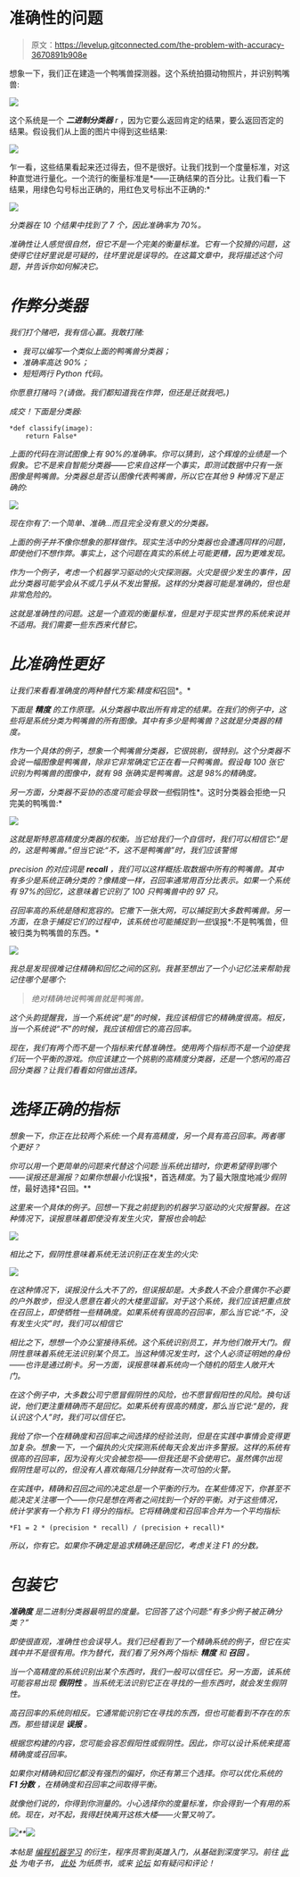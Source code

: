 # 准确性的问题

> 原文：<https://levelup.gitconnected.com/the-problem-with-accuracy-3670891b908e>

想象一下，我们正在建造一个鸭嘴兽探测器。这个系统拍摄动物照片，并识别鸭嘴兽:

![](img/b20939778b0ccf2fb651e892b0fe6d86.png)

这个系统是一个 ***二进制分类器*** *r* ，因为它要么返回肯定的结果，要么返回否定的结果。假设我们从上面的图片中得到这些结果:

![](img/5356dc7db33c42399d41b2a55b34ba3c.png)

乍一看，这些结果看起来还过得去，但不是很好。让我们找到一个度量标准，对这种直觉进行量化。一个流行的衡量标准是*——正确结果的百分比。让我们看一下结果，用绿色勾号标出正确的，用红色叉号标出不正确的:*

*![](img/22f5d974771f556666cd83fdae9f4667.png)*

*分类器在 10 个结果中找到了 7 个，因此准确率为 70%。*

*准确性让人感觉很自然，但它不是一个完美的衡量标准。它有一个狡猾的问题，这使得它往好里说是可疑的，往坏里说是误导的。在这篇文章中，我将描述这个问题，并告诉你如何解决它。*

# *作弊分类器*

*我们打个赌吧，我有信心赢。我敢打赌:*

*   *我可以编写一个类似上面的鸭嘴兽分类器；*
*   *准确率高达 90%；*
*   *短短两行 Python 代码。*

*你愿意打赌吗？(请做。我们都知道我在作弊，但还是迁就我吧。)*

*成交！下面是分类器:*

```
*def classify(image):
    return False*
```

*上面的代码在测试图像上有 90%的准确率。你可以猜到，这个辉煌的业绩是一个假象。它不是来自智能分类器——它来自这样一个事实，即测试数据中只有一张图像是鸭嘴兽。分类器总是否认图像代表鸭嘴兽，所以它在其他 9 种情况下是正确的:*

*![](img/b2b3cdfbe588ed3b721c39bfa3400bfd.png)*

*现在你有了:一个简单、准确…而且完全没有意义的分类器。*

*上面的例子并不像你想象的那样做作。现实生活中的分类器也会遭遇同样的问题，即使他们不想作弊。事实上，这个问题在真实的系统上可能更糟，因为更难发现。*

*作为一个例子，考虑一个机器学习驱动的火灾探测器。火灾是很少发生的事件，因此分类器可能学会从不或几乎从不发出警报。这样的分类器可能是准确的，但也是非常危险的。*

*这就是准确性的问题。这是一个直观的衡量标准，但是对于现实世界的系统来说并不适用。我们需要一些东西来代替它。*

# *比准确性更好*

*让我们来看看准确度的两种替代方案:*精度*和*召回*。*

*下面是 ***精度*** 的工作原理。从分类器中取出所有肯定的结果。在我们的例子中，这些将是系统分类为鸭嘴兽的所有图像。其中有多少是鸭嘴兽？这就是分类器的精度。*

*作为一个具体的例子，想象一个鸭嘴兽分类器，它很挑剔，很特别。这个分类器不会说一幅图像是鸭嘴兽，除非它非常确定它正在看一只鸭嘴兽。假设每 100 张它识别为鸭嘴兽的图像中，就有 98 张确实是鸭嘴兽。这是 98%的精确度。*

*另一方面，分类器不妥协的态度可能会导致一些*假阴性*。这时分类器会拒绝一只完美的鸭嘴兽:*

*![](img/8473d9686aa104a40cff972682235b49.png)*

*这就是斯特恩高精度分类器的权衡。当它给我们一个自信时，我们可以相信它:“是的，这是鸭嘴兽。”但当它说:“不，这不是鸭嘴兽”时，我们应该警惕*

*precision 的对应词是 ***recall*** ，我们可以这样概括:取数据中所有的鸭嘴兽。其中有多少是系统正确分类的？像精度一样，召回率通常用百分比表示。如果一个系统有 97%的回忆，这意味着它识别了 100 只鸭嘴兽中的 97 只。*

*召回率高的系统是随和宽容的。它撒下一张大网，可以捕捉到大多数鸭嘴兽。另一方面，在急于捕捉它们的过程中，该系统也可能捕捉到一些*误报*:不是鸭嘴兽，但被归类为鸭嘴兽的东西。*

*![](img/234d73fca7c03eaeeca9e7f8dacf9e8c.png)*

*我总是发现很难记住精确和回忆之间的区别。我甚至想出了一个小记忆法来帮助我记住哪个是哪个:*

> *绝对精确地说鸭嘴兽就是鸭嘴兽。*

*这个头韵提醒我，当一个系统说“是”的时候，我应该相信它的精确度很高。相反，当一个系统说“不”的时候，我应该相信它的高召回率。*

*现在，我们有两个而不是一个指标来代替准确性。使用两个指标而不是一个迫使我们玩一个平衡的游戏。你应该建立一个挑剔的高精度分类器，还是一个悠闲的高召回分类器？让我们看看如何做出选择。*

# *选择正确的指标*

*想象一下，你正在比较两个系统:一个具有高精度，另一个具有高召回率。两者哪个更好？*

*你可以用一个更简单的问题来代替这个问题:当系统出错时，你更希望得到哪个——误报还是漏报？如果你想最小化*误报*，首选*精度*。为了最大限度地减少*假阴性*，最好选择*召回。**

*这里来一个具体的例子。回想一下我之前提到的机器学习驱动的火灾报警器。在这种情况下，误报意味着即使没有发生火灾，警报也会响起:*

*![](img/a94475497029db3e4c48b99af2e86e09.png)*

*相比之下，假阴性意味着系统无法识别正在发生的火灾:*

*![](img/b5e52c89d9b50be335ef1ed3ae60c845.png)*

*在这种情况下，误报没什么大不了的，但误报却是。大多数人不会介意偶尔不必要的户外散步，但没人愿意在着火的大楼里逗留。对于这个系统，我们应该把重点放在召回上，即使牺牲一些精确度。如果系统有很高的召回率，那么当它说:“不，没有发生火灾”时，我们可以相信它*

*相比之下，想想一个办公室接待系统。这个系统识别员工，并为他们敞开大门。假阴性意味着系统无法识别某个员工。当这种情况发生时，这个人必须证明她的身份——也许是通过刷卡。另一方面，误报意味着系统向一个随机的陌生人敞开大门。*

*在这个例子中，大多数公司宁愿冒假阴性的风险，也不愿冒假阳性的风险。换句话说，他们更注重精确而不是回忆。如果系统有很高的精度，那么当它说:“是的，我认识这个人”时，我们可以信任它。*

*我给了你一个在精确度和召回率之间选择的经验法则，但是在实践中事情会变得更加复杂。想象一下，一个偏执的火灾探测系统每天会发出许多警报。这样的系统有很高的召回率，因为没有火灾会被忽视——但我还是不会使用它。虽然偶尔出现假阴性是可以的，但没有人喜欢每隔几分钟就有一次可怕的火警。*

*在实践中，精确和召回之间的决定总是一个平衡的行为。在某些情况下，你甚至不能决定关注哪一个——你只是想在两者之间找到一个好的平衡。对于这些情况，统计学家有一个称为 *F1 得分*的指标。它将精确度和召回率合并为一个平均指标:*

```
*F1 = 2 * (precision * recall) / (precision + recall)*
```

*所以，你有它。如果你不确定是追求精确还是回忆，考虑关注 F1 的分数。*

# *包装它*

****准确度*** 是二进制分类器最明显的度量。它回答了这个问题:“有多少例子被正确分类？”*

*即使很直观，准确性也会误导人。我们已经看到了一个精确系统的例子，但它在实践中并不是很有用。作为替代，我们看了另外两个指标: ***精度*** 和 ***召回*** 。*

*当一个高精度的系统识别出某个东西时，我们一般可以信任它。另一方面，该系统可能容易出现 ***假阴性*** 。当系统无法识别它正在寻找的一些东西时，就会发生假阴性。*

*高召回率的系统则相反。它通常能识别它在寻找的东西，但也可能看到不存在的东西。那些错误是 ***误报*** 。*

*根据您构建的内容，您可能会容忍假阳性或假阴性。因此，你可以设计系统来提高精确度或召回率。*

*如果你对精确和回忆都没有强烈的偏好，你还有第三个选择。你可以优化系统的 ***F1 分数*** ，在精确度和召回率之间取得平衡。*

*就像他们说的，你得到你测量的。小心选择你的度量标准，你会得到一个有用的系统。现在，对不起，我得赶快离开这栋大楼——火警又响了。*

*![](img/51cd52c93786d2dc6dfa3debd1cd0908.png)**![](img/ae815976d39b730ca0b1dc526066865d.png)*

**本帖是* [编程机器学习](http://www.progml.com/) *的衍生，程序员零到英雄入门，从基础到深度学习。前往* [*此处*](http://www.pragprog.com/titles/pplearn) *为电子书，* [*此处*](https://www.amazon.com/gp/product/1680506609/ref=as_li_qf_asin_il_tl?ie=UTF8&tag=ductyp-20&creative=9325&linkCode=as2&creativeASIN=1680506609&linkId=21357a11b4a7bc9be95476540d1d3a09) *为纸质书，或来* [*论坛*](https://forum.devtalk.com/tag/book-programming-machine-learning) *如有疑问和评论！**